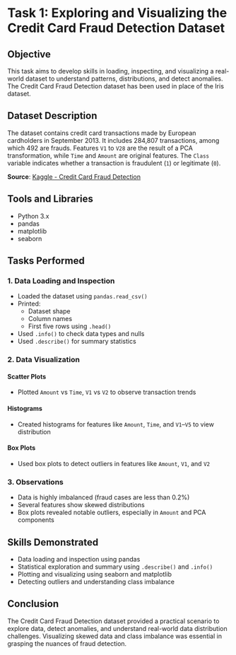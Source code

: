 
# Task 1: Exploring and Visualizing the Credit Card Fraud Detection Dataset

## Objective
This task aims to develop skills in loading, inspecting, and visualizing a real-world dataset to understand patterns, distributions, and detect anomalies. The Credit Card Fraud Detection dataset has been used in place of the Iris dataset.

## Dataset Description
The dataset contains credit card transactions made by European cardholders in September 2013. It includes 284,807 transactions, among which 492 are frauds. Features `V1` to `V28` are the result of a PCA transformation, while `Time` and `Amount` are original features. The `Class` variable indicates whether a transaction is fraudulent (`1`) or legitimate (`0`).

**Source**: [Kaggle - Credit Card Fraud Detection](https://www.kaggle.com/mlg-ulb/creditcardfraud)

## Tools and Libraries
- Python 3.x
- pandas
- matplotlib
- seaborn

## Tasks Performed

### 1. Data Loading and Inspection
- Loaded the dataset using `pandas.read_csv()`
- Printed:
  - Dataset shape
  - Column names
  - First five rows using `.head()`
- Used `.info()` to check data types and nulls
- Used `.describe()` for summary statistics

### 2. Data Visualization
#### Scatter Plots
- Plotted `Amount` vs `Time`, `V1` vs `V2` to observe transaction trends

#### Histograms
- Created histograms for features like `Amount`, `Time`, and `V1`–`V5` to view distribution

#### Box Plots
- Used box plots to detect outliers in features like `Amount`, `V1`, and `V2`

### 3. Observations
- Data is highly imbalanced (fraud cases are less than 0.2%)
- Several features show skewed distributions
- Box plots revealed notable outliers, especially in `Amount` and PCA components

## Skills Demonstrated
- Data loading and inspection using pandas
- Statistical exploration and summary using `.describe()` and `.info()`
- Plotting and visualizing using seaborn and matplotlib
- Detecting outliers and understanding class imbalance

## Conclusion
The Credit Card Fraud Detection dataset provided a practical scenario to explore data, detect anomalies, and understand real-world data distribution challenges. Visualizing skewed data and class imbalance was essential in grasping the nuances of fraud detection.
